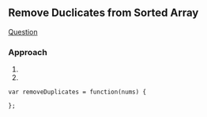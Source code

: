 ## Remove Duclicates from Sorted Array

[Question](https://leetcode.com/problems/remove-duplicates-from-sorted-array)

### Approach

1.
2.

```
var removeDuplicates = function(nums) {

};
```

